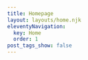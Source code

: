 ```yaml
---
title: Homepage
layout: layouts/home.njk
eleventyNavigation:
  key: Home
  order: 1
post_tags_show: false
---
```

